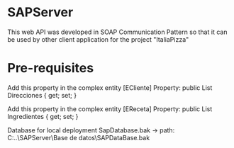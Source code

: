 # SAPServer
This web API was developed in SOAP Communication Pattern so that it can be used by other client application for the project "ItaliaPizza"


# Pre-requisites

Add this property in the complex entity [ECliente]
Property: public List<EDireccion> Direcciones { get; set; }
  
Add this property in the complex entity [EReceta]
Property: public List<EIngrediente> Ingredientes { get; set; }
  
Database for local deployment
SapDatabase.bak -> path: C:..\SAPServer\Base de datos\SAPDataBase.bak
